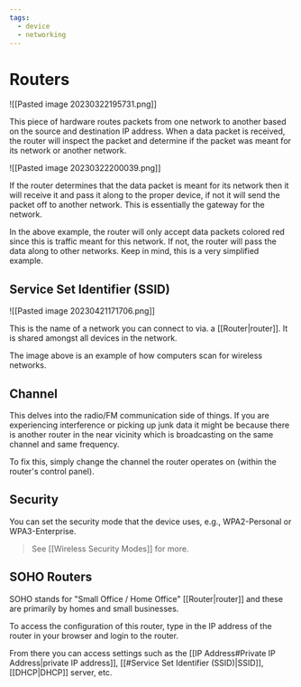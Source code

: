 ```yaml
---
tags:
  - device
  - networking
---
```

# Routers

![[Pasted image 20230322195731.png]]

This piece of hardware routes packets from one network to another based on the source and destination IP address. When a data packet is received, the router will inspect the packet and determine if the packet was meant for its network or another network.

![[Pasted image 20230322200039.png]]

If the router determines that the data packet is meant for its network then it will receive it and pass it along to the proper device, if not it will send the packet off to another network. This is essentially the gateway for the network.

In the above example, the router will only accept data packets colored red since this is traffic meant for this network. If not, the router will pass the data along to other networks. Keep in mind, this is a very simplified example.

## Service Set Identifier (SSID)

![[Pasted image 20230421171706.png]]

This is the name of a network you can connect to via. a [[Router|router]].
It is shared amongst all devices in the network.

The image above is an example of how computers scan for wireless networks.

## Channel

This delves into the radio/FM communication side of things. If you are experiencing interference or picking up junk data it might be because there is another router in the near vicinity which is broadcasting on the same channel and same frequency.

To fix this, simply change the channel the router operates on (within the router's control panel).

## Security

You can set the security mode that the device uses, e.g., WPA2-Personal or WPA3-Enterprise.

>See [[Wireless Security Modes]] for more.

## SOHO Routers

SOHO stands for "Small Office / Home Office" [[Router|router]] and these are primarily by homes and small businesses.

To access the configuration of this router, type in the IP address of the router in your browser and login to the router.

From there you can access settings such as the [[IP Address#Private IP Address|private IP address]], [[#Service Set Identifier (SSID)|SSID]], [[DHCP|DHCP]] server, etc.

